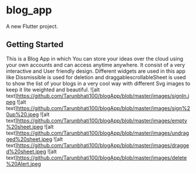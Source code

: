 # blog_app

A new Flutter project.

## Getting Started

This is a Blog App in which You can store your ideas over the cloud using your own accounts and can access anytime anywhere.
It consist of a very interactive and User friendly design.
Different widgets are used in this app like Dissmissible is used for deletion and draggablescrollableSheet is used to show the list of your blogs in a very cool way with different Svg images to keep it lite weighted and beautiful.
![alt text]https://github.com/Tarunbhati100/blogApp/blob/master/images/signIn.jpeg
![alt text]https://github.com/Tarunbhati100/blogApp/blob/master/images/sign%20up%20.jpeg
![alt text]https://github.com/Tarunbhati100/blogApp/blob/master/images/empty%20sheet.jpeg
![alt text]https://github.com/Tarunbhati100/blogApp/blob/master/images/undragged%20sheet.jpeg
![alt text]https://github.com/Tarunbhati100/blogApp/blob/master/images/dragged%20sheet.jpeg
![alt text]https://github.com/Tarunbhati100/blogApp/blob/master/images/delete%20Alert.jpeg
